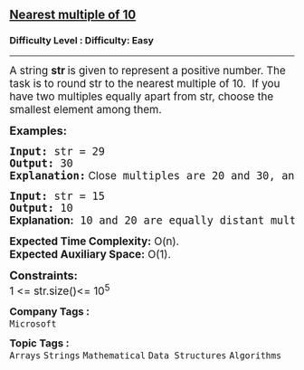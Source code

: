 <h2><a href="https://www.geeksforgeeks.org/problems/nearest-multiple-of-102437/1?page=1&category=Strings&difficulty=Easy&status=unsolved&sortBy=submissions">Nearest multiple of 10</a></h2><h3>Difficulty Level : Difficulty: Easy</h3><hr><div class="problems_problem_content__Xm_eO"><p><span style="font-size: 14pt;">A string&nbsp;<strong>str&nbsp;</strong>is given to represent a positive number. The task is to round str to the nearest multiple of 10.&nbsp; </span><span style="font-size: 14pt;">If you have two multiples equally apart from str, choose the smallest element among them.</span></p>
<p><span style="font-size: 20px;"><strong>Examples:<br></strong></span></p>
<pre><span style="font-size: 14pt;"><strong>Input:</strong> str = 29 <br><strong>Output:</strong> 30<br><strong>Explanation:</strong></span><strong style="font-size: 14pt; font-family: -apple-system, BlinkMacSystemFont, 'Segoe UI', Roboto, Oxygen, Ubuntu, Cantarell, 'Open Sans', 'Helvetica Neue', sans-serif;"><span style="font-size: 14pt;"> </span></strong><span style="font-size: 14pt; font-family: -apple-system, BlinkMacSystemFont, 'Segoe UI', Roboto, Oxygen, Ubuntu, Cantarell, 'Open Sans', 'Helvetica Neue', sans-serif;"><span style="font-size: 14pt;">Close</span></span><span style="font-size: 14pt;"> multiples are 20 and 30, and</span><span style="font-size: 14pt;"> 30 is the nearest to 29.</span><strong style="font-size: 14pt; font-family: -apple-system, BlinkMacSystemFont, 'Segoe UI', Roboto, Oxygen, Ubuntu, Cantarell, 'Open Sans', 'Helvetica Neue', sans-serif;"> </strong></pre>
<pre><span style="font-size: 20px;"><span style="font-size: 14pt;"><strong>Input:</strong> str = 15<br><strong>Output:</strong> 10<br></span><strong style="font-size: 14pt; font-family: -apple-system, BlinkMacSystemFont, 'Segoe UI', Roboto, Oxygen, Ubuntu, Cantarell, 'Open Sans', 'Helvetica Neue', sans-serif;">Explanation:</strong></span><span style="font-size: 14pt;"> 10 and 20 are equally distant multiples from 20. The smallest of the two is 10.</span></pre>
<p><span style="font-size: 14pt;"><strong>Expected Time Complexity:</strong> O(n).<br><strong>Expected Auxiliary Space:</strong>&nbsp;O(1).</span></p>
<p><span style="font-size: 20px;"><strong>Constraints:</strong><br><span style="font-size: 14pt;">1 &lt;= str.size()&lt;= 10<sup>5</sup></span></span></p></div><p><span style=font-size:18px><strong>Company Tags : </strong><br><code>Microsoft</code>&nbsp;<br><p><span style=font-size:18px><strong>Topic Tags : </strong><br><code>Arrays</code>&nbsp;<code>Strings</code>&nbsp;<code>Mathematical</code>&nbsp;<code>Data Structures</code>&nbsp;<code>Algorithms</code>&nbsp;